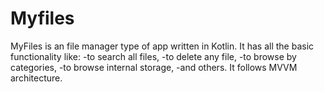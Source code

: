 # Myfiles
MyFiles is an file manager type of app written in Kotlin.
It has all the basic functionality like:
  -to search all files,
  -to delete any file,
  -to browse by categories,
  -to browse internal storage,
  -and others.
It follows MVVM architecture.
